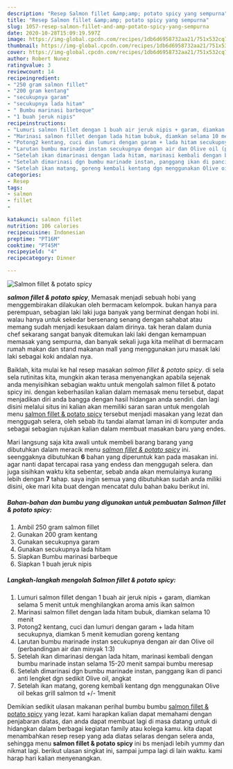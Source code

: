 ```yaml
---
description: "Resep Salmon fillet &amp;amp; potato spicy yang sempurna"
title: "Resep Salmon fillet &amp;amp; potato spicy yang sempurna"
slug: 1057-resep-salmon-fillet-and-amp-potato-spicy-yang-sempurna
date: 2020-10-28T15:09:19.597Z
image: https://img-global.cpcdn.com/recipes/1db6d6958732aa21/751x532cq70/salmon-fillet-potato-spicy-foto-resep-utama.jpg
thumbnail: https://img-global.cpcdn.com/recipes/1db6d6958732aa21/751x532cq70/salmon-fillet-potato-spicy-foto-resep-utama.jpg
cover: https://img-global.cpcdn.com/recipes/1db6d6958732aa21/751x532cq70/salmon-fillet-potato-spicy-foto-resep-utama.jpg
author: Robert Nunez
ratingvalue: 3
reviewcount: 14
recipeingredient:
- "250 gram salmon fillet"
- "200 gram kentang"
- "secukupnya garam"
- "secukupnya lada hitam"
- " Bumbu marinasi barbeque"
- "1 buah jeruk nipis"
recipeinstructions:
- "Lumuri salmon fillet dengan 1 buah air jeruk nipis + garam, diamkan selama 5 menit untuk menghilangkan aroma amis ikan salmon"
- "Marinasi salmon fillet dengan lada hitam bubuk, diamkan selama 10 menit"
- "Potong2 kentang, cuci dan lumuri dengan garam + lada hitam secukupnya, diamkan 5 menit kemudian goreng kentang"
- "Larutan bumbu marinade instan secukupnya dengan air dan Olive oil (perbandingan air dan minyak 1:3)"
- "Setelah ikan dimarinasi dengan lada hitam, marinasi kembali dengan bumbu marinade instan selama 15-20 menit sampai bumbu meresap"
- "Setelah dimarinasi dgn bumbu marinade instan, panggang ikan di panci anti lengket dgn sedikit Olive oil, angkat"
- "Setelah ikan matang, goreng kembali kentang dgn menggunakan Olive oil bekas grill salmon td +/- 1menit"
categories:
- Resep
tags:
- salmon
- fillet
- 

katakunci: salmon fillet  
nutrition: 106 calories
recipecuisine: Indonesian
preptime: "PT16M"
cooktime: "PT45M"
recipeyield: "4"
recipecategory: Dinner

---
```



![Salmon fillet &amp; potato spicy](https://img-global.cpcdn.com/recipes/1db6d6958732aa21/751x532cq70/salmon-fillet-potato-spicy-foto-resep-utama.jpg)

<b><i>salmon fillet &amp; potato spicy</i></b>, Memasak menjadi sebuah hobi yang menggembirakan dilakukan oleh bermacam kelompok. bukan hanya para perempuan, sebagian laki laki juga banyak yang berminat dengan hobi ini. walau hanya untuk sekedar bersenang senang dengan sahabat atau memang sudah menjadi kesukaan dalam dirinya. tak heran dalam dunia chef sekarang sangat banyak ditemukan laki laki dengan kemampuan memasak yang sempurna, dan banyak sekali juga kita melihat di bermacam rumah makan dan stand makanan mall yang menggunakan juru masak laki laki sebagai koki andalan nya.



Baiklah, kita mulai ke hal resep masakan <i>salmon fillet &amp; potato spicy</i>. di sela sela rutinitas kita, mungkin akan terasa menyenangkan apabila sejenak anda menyisihkan sebagian waktu untuk mengolah salmon fillet &amp; potato spicy ini. dengan keberhasilan kalian dalam memasak menu tersebut, dapat menjadikan diri anda bangga dengan hasil hidangan anda sendiri. dan lagi disini melalui situs ini kalian akan memiliki saran saran untuk mengolah menu <u>salmon fillet &amp; potato spicy</u> tersebut menjadi masakan yang lezat dan menggugah selera, oleh sebab itu tandai alamat laman ini di komputer anda sebagai sebagian rujukan kalian dalam membuat masakan baru yang endes.


Mari langsung saja kita awali untuk membeli barang barang yang dibutuhkan dalam meracik menu <u><i>salmon fillet &amp; potato spicy</i></u> ini. seenggaknya dibutuhkan <b>6</b> bahan yang diperuntuk kan pada masakan ini. agar nanti dapat tercapai rasa yang endess dan menggugah selera. dan juga sisihkan waktu kita sebentar, sebab anda akan memulainya kurang lebih dengan <b>7</b> tahap. saya ingin semua yang dibutuhkan sudah anda miliki disini, oke mari kita buat dengan mencatat dulu bahan baku berikut ini.

<!--inarticleads1-->

##### Bahan-bahan dan bumbu yang digunakan untuk pembuatan Salmon fillet &amp; potato spicy:

1. Ambil 250 gram salmon fillet
1. Gunakan 200 gram kentang
1. Gunakan secukupnya garam
1. Gunakan secukupnya lada hitam
1. Siapkan  Bumbu marinasi barbeque
1. Siapkan 1 buah jeruk nipis




<!--inarticleads2-->

##### Langkah-langkah mengolah Salmon fillet &amp; potato spicy:

1. Lumuri salmon fillet dengan 1 buah air jeruk nipis + garam, diamkan selama 5 menit untuk menghilangkan aroma amis ikan salmon
1. Marinasi salmon fillet dengan lada hitam bubuk, diamkan selama 10 menit
1. Potong2 kentang, cuci dan lumuri dengan garam + lada hitam secukupnya, diamkan 5 menit kemudian goreng kentang
1. Larutan bumbu marinade instan secukupnya dengan air dan Olive oil (perbandingan air dan minyak 1:3)
1. Setelah ikan dimarinasi dengan lada hitam, marinasi kembali dengan bumbu marinade instan selama 15-20 menit sampai bumbu meresap
1. Setelah dimarinasi dgn bumbu marinade instan, panggang ikan di panci anti lengket dgn sedikit Olive oil, angkat
1. Setelah ikan matang, goreng kembali kentang dgn menggunakan Olive oil bekas grill salmon td +/- 1menit




Demikian sedikit ulasan makanan perihal bumbu bumbu <u>salmon fillet &amp; potato spicy</u> yang lezat. kami harapkan kalian dapat memahami dengan penjabaran diatas, dan anda dapat membuat lagi di masa datang untuk di hidangkan dalam berbagai kegiatan family atau kolega kamu. kita dapat menambahkan resep resep yang ada diatas selaras dengan selera anda, sehingga menu <b>salmon fillet &amp; potato spicy</b> ini bs menjadi lebih yummy dan nikmat lagi. berikut ulasan singkat ini, sampai jumpa lagi di lain waktu. kami harap hari kalian menyenangkan.

